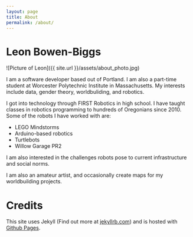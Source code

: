 ```yaml
---
layout: page
title: About
permalink: /about/
---
```


# Leon Bowen-Biggs
![Picture of Leon]({{ site.url }}/assets/about_photo.jpg)

I am a software developer based out of Portland. I am also a part-time student at Worcester Polytechnic Institute in Massachusetts. My interests include data, gender theory, worldbuliding, and robotics.

I got into technology through FIRST Robotics in high school.  I have taught classes in robotics programming to hundreds of Oregonians since 2010. Some of the robots I have worked with are:

* LEGO Mindstorms
* Arduino-based robotics
* Turtlebots
* Willow Garage PR2

I am also interested in the challenges robots pose to current infrastructure and social norms.

I am also an amateur artist, and occasionally create maps for my worldbuilding projects.

<!--
# Licenses, etc
All maps and world building material is creative commons {{ @TODO }}, unless otherwise noted.
All blog posts are {{ @TODO }}.
Project licenses are as noted with the project.
Generally, most are {{ @TODO }}, unless they are an academic project that cannot release the source.
-->

# Credits
This site uses Jekyll (Find out more at [jekyllrb.com](http://jekyllrb.com/)) and is hosted with [Github Pages](https://pages.github.com/).
